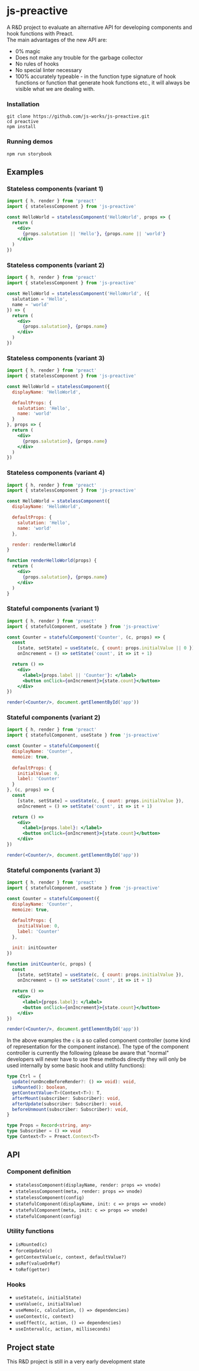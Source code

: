# js-preactive 

A R&D project to evaluate an alternative API for developing
components and hook functions with Preact.<br>
The main advantages of the new API are:

- 0% magic
- Does not make any trouble for the garbage collector
- No rules of hooks
- No special linter necessary
- 100% accurately typeable - in the function type signature
  of hook functions or function that generate hook functions etc.,
  it will always be visible what we are dealing with.

### Installation

```
git clone https://github.com/js-works/js-preactive.git
cd preactive
npm install
```

### Running demos

```
npm run storybook
```

## Examples

### Stateless components (variant 1)

```jsx
import { h, render } from 'preact'
import { statelessComponent } from 'js-preactive'

const HelloWorld = statelessComponent('HelloWorld', props => {
  return (
    <div>
      {props.salutation || 'Hello'}, {props.name || 'world'}
    </div>
  )
})
```

### Stateless components (variant 2)

```jsx
import { h, render } from 'preact'
import { statelessComponent } from 'js-preactive'

const HelloWorld = statelessComponent('HelloWorld', ({
  salutation = 'Hello',
  name = 'world'
}) => {
  return (
    <div>
      {props.salutation}, {props.name}
    </div>
  )
})
```
### Stateless components (variant 3)

```jsx
import { h, render } from 'preact'
import { statelessComponent } from 'js-preactive'

const HelloWorld = statelessComponent({
  displayName: 'HelloWorld',

  defaultProps: {
    salutation: 'Hello',
    name: 'world'
  }
}, props => {
  return (
    <div>
      {props.salutation}, {props.name}
    </div>
  )
})
```

### Stateless components (variant 4)

```jsx
import { h, render } from 'preact'
import { statelessComponent } from 'js-preactive'

const HelloWorld = statelessComponent({
  displayName: 'HelloWorld',

  defaultProps: {
    salutation: 'Hello',
    name: 'world'
  },

  render: renderHelloWorld
}

function renderHelloWorld(props) {
  return (
    <div>
      {props.salutation}, {props.name}
    </div>
  )
}
```

### Stateful components (variant 1)

```jsx
import { h, render } from 'preact'
import { statefulComponent, useState } from 'js-preactive'

const Counter = statefulComponent('Counter', (c, props) => {
  const
    [state, setState] = useState(c, { count: props.initialValue || 0 }),
    onIncrement = () => setState('count', it => it + 1)

  return () =>
    <div>
      <label>{props.label || 'Counter'}: </label>
      <button onClick={onIncrement}>{state.count}</button>
    </div>
})

render(<Counter/>, document.getElementById('app'))
```

### Stateful components (variant 2)

```jsx
import { h, render } from 'preact'
import { statefulComponent, useState } from 'js-preactive'

const Counter = statefulComponent({
  displayName: 'Counter',
  memoize: true,
  
  defaultProps: {
    initialValue: 0,
    label: 'Counter'
  }
}, (c, props) => {
  const
    [state, setState] = useState(c, { count: props.initialValue }),
    onIncrement = () => setState('count', it => it + 1)

  return () =>
    <div>
      <label>{props.label}: </label>
      <button onClick={onIncrement}>{state.count}</button>
    </div>
})

render(<Counter/>, document.getElementById('app'))
```

### Stateful components (variant 3)

```jsx
import { h, render } from 'preact'
import { statefulComponent, useState } from 'js-preactive'

const Counter = statefulComponent({
  displayName: 'Counter',
  memoize: true,
  
  defaultProps: {
    initialValue: 0,
    label: 'Counter'
  },

  init: initCounter
})

function initCounter(c, props) {
  const
    [state, setState] = useState(c, { count: props.initialValue }),
    onIncrement = () => setState('count', it => it + 1)

  return () =>
    <div>
      <label>{props.label}: </label>
      <button onClick={onIncrement}>{state.count}</button>
    </div>
})

render(<Counter/>, document.getElementById('app'))
```

In the above examples the `c` is a so called component controller
(some kind of representation for the component instance).
The type of the component controller is currently the following
(please be aware that "normal" developers will never have to use these
methods directly they will only be used internally by some basic
hook and utility functions):

```typescript
type Ctrl = {
  update(runOnceBeforeRender?: () => void): void,
  isMounted(): boolean,
  getContextValue<T>(Context<T>): T,
  afterMount(subscriber: Subscriber): void,
  afterUpdate(subscriber: Subscriber): void,
  beforeUnmount(subscriber: Subscriber): void,
}

type Props = Record<string, any>
type Subscriber = () => void
type Context<T> = Preact.Context<T>
```

## API

### Component definition

- `statelessComponent(displayName, render: props => vnode)`
- `statelessComponent(meta, render: props => vnode)`
- `statelessComponent(config)`
- `statefulComponent(displayName, init: c => props => vnode)`
- `statefulComponent(meta, init: c => props => vnode)`
- `statefulComponent(config)`

### Utility functions

- `isMounted(c)`
- `forceUpdate(c)`
- `getContextValue(c, context, defaultValue?)`
- `asRef(valueOrRef)`
- `toRef(getter)`

### Hooks

- `useState(c, initialState)`
- `useValue(c, initialValue)`
- `useMemo(c, calculation, () => dependencies)`
- `useContext(c, context)`
- `useEffect(c, action, () => dependencies)`
- `useInterval(c, action, milliseconds)`

## Project state

This R&D project is still in a very early development state
